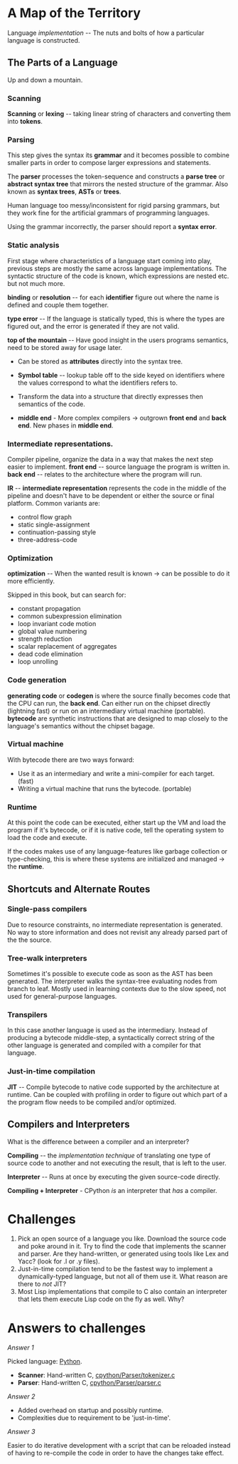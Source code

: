 # A Map of the Territory

Language _implementation_ -- The nuts and bolts of how a particular language is
constructed.

## The Parts of a Language

Up and down a mountain.

### Scanning

**Scanning** or **lexing** -- taking linear string of characters and converting
them into **tokens**.

### Parsing

This step gives the syntax its **grammar** and it becomes possible to combine
smaller parts in order to compose larger expressions and statements.

The **parser** processes the token-sequence and constructs a **parse tree** or
**abstract syntax tree** that mirrors the nested structure of the grammar.
Also known as **syntax trees**, **ASTs** or **trees**.

Human language too messy/inconsistent for rigid parsing grammars, but they work
fine for the artificial grammars of programming languages.

Using the grammar incorrectly, the parser should report a **syntax error**.

### Static analysis

First stage where characteristics of a language start coming into play,
previous steps are mostly the same across language implementations.
The syntactic structure of the code is known, which expressions are nested
etc. but not much more.

**binding** or **resolution** -- for each **identifier** figure out where the
name is defined and couple them together.

**type error** -- If the language is statically typed, this is where the types
are figured out, and the error is generated if they are not valid.

**top of the mountain** -- Have good insight in the users programs semantics,
need to be stored away for usage later.

* Can be stored as **attributes** directly into the syntax tree.
* **Symbol table** -- lookup table off to the side keyed on identifiers where
  the values correspond to what the identifiers refers to.
* Transform the data into a structure that directly expresses then semantics of
  the code.

* **middle end** - More complex compilers -> outgrown **front end** and **back
  end**. New phases in **middle end**.

### Intermediate representations.

Compiler pipeline, organize the data in a way that makes the next step easier
to implement. **front end** -- source language the program is written in.
**back end** -- relates to the architecture where the program will run.

**IR** -- **intermediate representation** represents the code in the middle of
the pipeline and doesn't have to be dependent or either the source or final
platform. Common variants are:
* control flow graph
* static single-assignment
* continuation-passing style
* three-address-code

### Optimization

**optimization** -- When the wanted result is known -> can be possible to do it
more efficiently.

Skipped in this book, but can search for:
* constant propagation
* common subexpression elimination
* loop invariant code motion
* global value numbering
* strength reduction
* scalar replacement of aggregates
* dead code elimination
* loop unrolling


### Code generation

**generating code** or **codegen** is where the source finally becomes code
that the CPU can run, the **back end**. Can either run on the chipset directly
(lightning fast) or run on an intermediary virtual machine (portable).
**bytecode** are synthetic instructions that are designed to map closely to the
language's semantics without the chipset bagage.


### Virtual machine

With bytecode there are two ways forward:
* Use it as an intermediary and write a mini-compiler for each target. (fast)
* Writing a virtual machine that runs the bytecode. (portable)


### Runtime

At this point the code can be executed, either start up the VM and load the
program if it's bytecode, or if it is native code, tell the operating system to
load the code and execute.

If the codes makes use of any language-features like garbage collection or
type-checking, this is where these systems are initialized and managed -> the
**runtime**.


## Shortcuts and Alternate Routes

### Single-pass compilers

Due to resource constraints, no intermediate representation is generated.
No way to store information and does not revisit any already parsed part of the
the source.


### Tree-walk interpreters

Sometimes it's possible to execute code as soon as the AST has been generated.
The interpreter walks the syntax-tree evaluating nodes from branch to leaf.
Mostly used in learning contexts due to the slow speed, not used for
general-purpose languages.


### Transpilers

In this case another language is used as the intermediary. Instead of producing
a bytecode middle-step, a syntactically correct string of the other language is
generated and compiled with a compiler for that language.


### Just-in-time compilation

**JIT** -- Compile bytecode to native code supported by the architecture at
runtime. Can be coupled with profiling in order to figure out which part of a
the program flow needs to be compiled and/or optimized.


## Compilers and Interpreters

What is the difference between a compiler and an interpreter?

**Compiling** -- the _implementation technique_ of translating one type of
source code to another and not executing the result, that is left to the user.

**Interpreter** -- Runs at once by executing the given source-code directly.

**Compiling + Interpreter** - CPython _is_ an interpreter that _has_ a
compiler.

# Challenges

1. Pick an open source of a language you like. Download the source code and
   poke around in it. Try to find the code that implements the scanner and
   parser. Are they hand-written, or generated using tools like Lex and Yacc?
   (look for .l or .y files).
2. Just-in-time compilation tend to be the fastest way to implement a
   dynamically-typed language, but not all of them use it. What reason are
   there to _not_ JIT?
3. Most Lisp implementations that compile to C also contain an interpreter that
   lets them execute Lisp code on the fly as well. Why?

# Answers to challenges

_Answer 1_

Picked language: [Python](https://github.com/python/cpython).
* **Scanner**: Hand-written C, [cpython/Parser/tokenizer.c](https://github.com/python/cpython/blob/master/Parser/tokenizer.c)
* **Parser**: Hand-written C, [cpython/Parser/parser.c](https://github.com/python/cpython/blob/master/Parser/parser.c)

_Answer 2_

* Added overhead on startup and possibly runtime.
* Complexities due to requirement to be 'just-in-time'.

_Answer 3_

Easier to do iterative development with a script that can be reloaded instead
of having to re-compile the code in order to have the changes take effect.
